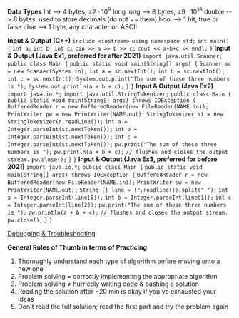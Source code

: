 **Data Types**
Int --> 4 bytes, $±2 \cdot 10^9$
long long --> 8 bytes, $±9 \cdot 10^{18}$
double --> 8 bytes, used to store decimals (do not == them)
bool --> 1 bit, true or false
char --> 1 byte, any character on ASCII

**Input & Output (C++)**
`include <iostream>`
`using namespace std;`
`int main() {`
	`int a;`
	`int b;`
	`int c;`
	`cin >> a >> b >> c;`
	`cout << a+b+c << endl;`
`}`
**Input & Output (Java Ex1, preferred for after 2021)**
`import java.util.Scanner;`
`public class Main {`
	`public static void main(String[] args) {`
		`Scanner sc = new Scanner(System.in);`
		`int a = sc.nextInt();`
		`int b = sc.nextInt();`
		`int c = sc.nextInt();`
		`System.out.print("The sum of these three numbers is ");`
		`System.out.println(a + b + c);`
	`}`
`}`
**Input & Output (Java Ex2)**
`import java.io.*;`
`import java.util.StringTokenizer;`
`public class Main {`
	`public static void main(String[] args) throws IOException {`
		`BufferedReader r = new BufferedReader(new FileReader(NAME.in));`
		`PrintWriter pw = new PrintWriter(NAME.out);`
		`StringTokenizer st = new StringTokenizer(r.readLine());`
		`int a = Integer.parseInt(st.nextToken());`
		`int b = Integer.parseInt(st.nextToken());`
		`int c = Integer.parseInt(st.nextToken());`
		`pw.print("The sum of these three numbers is ");`
		`pw.println(a + b + c);`
		 `// flushes and closes the output stream.`
		`pw.close();`
	`}`
`}`
**Input & Output (Java Ex3, preferred for before 2021)**
`import java.io.*;`
`public class Main {`
	`public static void main(String[] args) throws IOException {`
		`BufferedReader r = new BufferedReader(new FileReader(NAME.in));`
		`PrintWriter pw = new PrintWriter(NAME.out);`
		`String [] line = (r.readline()).split(" ");`
		`int a = Integer.parseInt(line[0]);`
		`int b = Integer.parseInt(line[1]);`
		`int c = Integer.parseInt(line[2]);`
		`pw.print("The sum of these three numbers is ");`
		`pw.println(a + b + c);`
		`// flushes and closes the output stream.`
		`pw.close();`
	`}`
`}`

[Debugging & Troubleshooting](https://usaco.guide/general/debugging-checklist?lang=java#wrong-answer-or-runtime-error)

**General Rules of Thumb in terms of Practicing**
1. Thoroughly understand each type of algorithm before moving onto a new one
2. Problem solving = correctly implementing the appropriate algorithm
3. Problem solving $\ne$ hurriedly writing code & bashing a solution
4. Reading the solution after ~20 min is okay if you've exhausted your ideas
5. Don't read the full solution; read the first part and try the problem again
